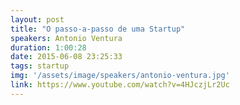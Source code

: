 ```yaml
---
layout: post
title: "O passo-a-passo de uma Startup"
speakers: Antonio Ventura
duration: 1:00:28
date: 2015-06-08 23:25:33
tags: startup
img: '/assets/image/speakers/antonio-ventura.jpg'
link: https://www.youtube.com/watch?v=4HJczjLr2Uc
---
```

